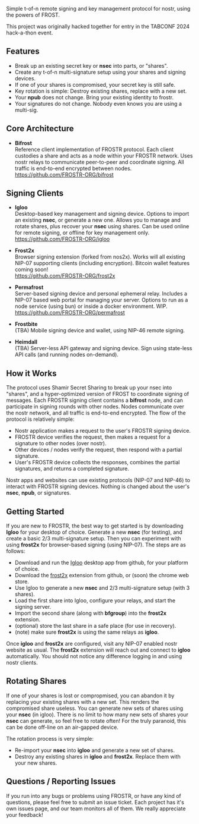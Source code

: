 Simple t-of-n remote signing and key management protocol for nostr, using the powers of FROST.

This project was originally hacked together for entry in the TABCONF 2024 hack-a-thon event.

## Features

* Break up an existing secret key or **nsec** into parts, or "shares".
* Create any t-of-n multi-signature setup using your shares and signing devices.
* If one of your shares is compromised, your secret key is still safe.
* Key rotation is simple: Destroy existing shares, replace with a new set.
* Your **npub** does not change. Bring your existing identity to frostr.
* Your signatures do not change. Nobody even knows you are using a multi-sig.

## Core Architecture

* **Bifrost**  
  Reference client implementation of FROSTR protocol. Each client custodies a share and acts as a node within your FROSTR network. Uses nostr relays to communicate peer-to-peer and coordinate signing. All traffic is end-to-end encrypted between nodes.  
  https://github.com/FROSTR-ORG/bifrost  

## Signing Clients

- **Igloo**  
  Desktop-based key management and signing device. Options to import an existing **nsec**, or generate a new one. Allows you to manage and rotate shares, plus recover your **nsec** using shares. Can be used online for remote signing, or offline for key management only.  
  https://github.com/FROSTR-ORG/igloo  

- **Frost2x**  
  Browser signing extension (forked from nos2x). Works will all existing NIP-07 supporting clients (including encryption). Bitcoin wallet features coming soon!  
  https://github.com/FROSTR-ORG/frost2x  

- **Permafrost**  
  Server-based signing device and personal ephemeral relay. Includes a NIP-07 based web portal for managing your server. Options to run as a node service (using bun) or inside a docker environment. WIP.  
  https://github.com/FROSTR-ORG/permafrost  

- **Frostbite**  
  (TBA) Mobile signing device and wallet, using NIP-46 remote signing.  

- **Heimdall**  
  (TBA) Server-less API gateway and signing device. Sign using state-less API calls (and running nodes on-demand).  

## How it Works

The protocol uses Shamir Secret Sharing to break up your nsec into "shares", and a hyper-optimized version of FROST to coordinate signing of messages. Each FROSTR signing client contains a **bifrost** node, and can participate in signing rounds with other nodes. Nodes communicate over the nostr network, and all traffic is end-to-end encrypted. The flow of the protocol is relatively simple:

* Nostr application makes a request to the user's FROSTR signing device.
* FROSTR device verifies the request, then makes a request for a signature to other nodes (over nostr).
* Other devices / nodes verify the request, then respond with a partial signature.
* User's FROSTR device collects the responses, combines the partial signatures, and returns a completed signature.

Nostr apps and websites can use existing protocols (NIP-07 and NIP-46) to interact with FROSTR signing devices. Nothing is changed about the user's **nsec**, **npub**, or signatures.

## Getting Started

If you are new to FROSTR, the best way to get started is by downloading **Igloo** for your desktop of choice. Generate a new **nsec** (for testing), and create a basic 2/3 multi-signature setup. Then you can experiment with using **frost2x** for browser-based signing (using NIP-07). The steps are as follows:

* Download and run the [Igloo](https://github.com/FROSTR-ORG/igloo/releases) desktop app from github, for your platform of choice.
* Download the [frost2x](https://github.com/FROSTR-ORG/frost2x/releases) extension from github, or (soon) the chrome web store. 
* Use Igloo to generate a new **nsec** and 2/3 multi-signature setup (with 3 shares).
* Load the first share into Igloo, configure your relays, and start the signing server.
* Import the second share (along with **bfgroup**) into the **frost2x** extension.
* (optional) store the last share in a safe place (for use in recovery).
* (note) make sure **frost2x** is using the same relays as **igloo**.

Once **igloo** and **frost2x** are configured, visit any NIP-07 enabled nostr website as usual. The **frost2x** extension will reach out and connect to **igloo** automatically. You should not notice any difference logging in and using nostr clients.

## Rotating Shares

If one of your shares is lost or compropmised, you can abandon it by replacing your existing shares with a new set. This renders the compromised share useless. You can generate new sets of shares using your **nsec** (in igloo). There is no limit to how many new sets of shares your **nsec** can generate, so feel free to rotate often! For the truly paranoid, this can be done off-line on an air-gapped device.

The rotation process is very simple:

* Re-import your **nsec** into **igloo** and generate a new set of shares.
* Destroy any existing shares in **igloo** and **frost2x**. Replace them with your new shares.

## Questions / Reporting Issues

If you run into any bugs or problems using FROSTR, or have any kind of questions, please feel free to submit an issue ticket. Each project has it's own issues page, and our team monitors all of them. We really appreciate your feedback!
